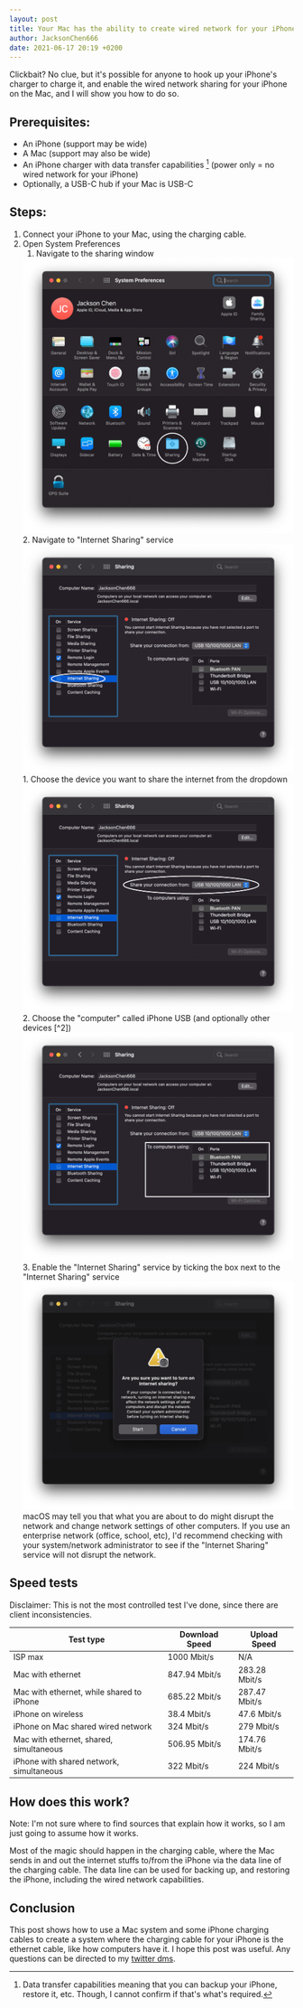```yaml
---
layout: post
title: Your Mac has the ability to create wired network for your iPhone
author: JacksonChen666
date: 2021-06-17 20:19 +0200
---
```

Clickbait? No clue, but it's possible for anyone to hook up your iPhone's charger to charge it, and enable the wired network sharing for your iPhone on the Mac, and I will show you how to do so.

## Prerequisites:
- An iPhone (support may be wide)
- A Mac (support may also be wide)
- An iPhone charger with data transfer capabilities [^1] (power only = no wired network for your iPhone)
- Optionally, a USB-C hub if your Mac is USB-C

## Steps:
1. Connect your iPhone to your Mac, using the charging cable.
2. Open System Preferences
    1. Navigate to the sharing window
    <img src='/assets/img/posts/mac-iphone-wired/system-preferences.png' loading="lazy" alt="Screenshot of macOS's System Preferences">
    2. Navigate to "Internet Sharing" service
        <img src='/assets/img/posts/mac-iphone-wired/internet-sharing-section.png' loading="lazy" alt="Screenshot of macOS's System Preferences Sharing pane highlighting the Internet Sharing section">
        1. Choose the device you want to share the internet from the dropdown
        <img src='/assets/img/posts/mac-iphone-wired/internet-sharing-share-from.png' loading="lazy" alt="Screenshot of macOS's System Preferences Sharing pane highlighting the dropdown menu to share the connection from.">
        2. Choose the "computer" called iPhone USB (and optionally other devices [^2])
        <img src='/assets/img/posts/mac-iphone-wired/internet-sharing-share-to.png' loading="lazy" alt="Screenshot of macOS's System Preferences Sharing pane highlighting the menu list showing devices it can share an internet connection to.">
    3. Enable the "Internet Sharing" service by ticking the box next to the "Internet Sharing" service
    <img src='/assets/img/posts/mac-iphone-wired/network-disruption.png' loading="lazy" alt='Screenshot of macOS System Preferences Sharing pane showing a warning message saying: "Are you sure you want to turn on Internet sharing? If your computer is connected to a network, turning on Internet sharing may affect the network settings of other computers and disrupt the network. Contact your system administrator before turning on Internet sharing."'>
    macOS may tell you that what you are about to do might disrupt the network and change network settings of other computers. If you use an enterprise network (office, school, etc), I'd recommend checking with your system/network administrator to see if the "Internet Sharing" service will not disrupt the network.

## Speed tests
Disclaimer: This is not the most controlled test I've done, since there are client inconsistencies.

| Test type | Download Speed | Upload Speed |
|-----------|----------------|--------------|
| ISP max | 1000 Mbit/s | N/A |
| Mac with ethernet | 847.94 Mbit/s | 283.28 Mbit/s |
| Mac with ethernet, while shared to iPhone | 685.22 Mbit/s | 287.47 Mbit/s |
| iPhone on wireless | 38.4 Mbit/s | 47.6 Mbit/s |
| iPhone on Mac shared wired network | 324 Mbit/s | 279 Mbit/s |
| Mac with ethernet, shared, simultaneous | 506.95 Mbit/s | 174.76 Mbit/s |
| iPhone with shared network, simultaneous | 322 Mbit/s | 224 Mbit/s |

<p/>

## How does this work?
Note: I'm not sure where to find sources that explain how it works, so I am just going to assume how it works.

Most of the magic should happen in the charging cable, where the Mac sends in and out the internet stuffs to/from the iPhone via the data line of the charging cable. The data line can be used for backing up, and restoring the iPhone, including the wired network capabilities.

## Conclusion
This post shows how to use a Mac system and some iPhone charging cables to create a system where the charging cable for your iPhone is the ethernet cable, like how computers have it. I hope this post was useful. Any questions can be directed to my [twitter dms](https://twitter.com/messages/compose?recipient_id=909886275741679616).

[^1]: Data transfer capabilities meaning that you can backup your iPhone, restore it, etc. Though, I cannot confirm if that's what's required.
[^2]: Choosing an ethernet port as a device to share to may result in changing the network settings of your ISP, potentially resulting in ISP downtime, and your ISP may terminate your service. **THE AUTHOR IS NOT RESPONSIBLE AND LIABLE FOR ANY DAMAGES CAUSED BY THE USER. ENABLE AT YOUR OWN RISK** <img src='/assets/img/posts/mac-iphone-wired/isp-disruption.png' loading="lazy" alt='Screenshot of macOS System Preferences Sharing pane showing a warning message saying: "If you turn on this port, your Internet Service provider might terminate your service to prevent you from disrupting its network. In some cases (if you use a cable modem, for example) you might unintentionally affect the network settings of your ISP and violate the terms of your service agreement."'>